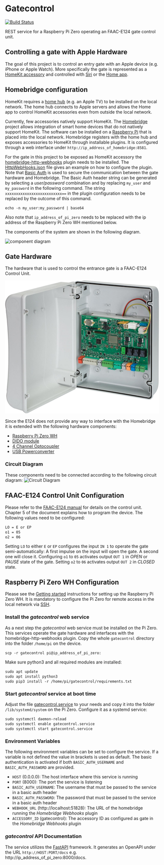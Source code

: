 # Gatecontrol

[![Build Status](https://github.com/owahlen/gatecontrol/actions/workflows/gatecontrol.yml/badge.svg?branch=main)](https://github.com/owahlen/gatecontrol/actions/workflows/gatecontrol.yml?query=branch%3Amain++)

REST service for a Raspberry Pi Zero operating an FAAC-E124 gate control unit.

## Controlling a gate with Apple Hardware
The goal of this project is to control an entry gate with an Apple device (e.g. iPhone or Apple Watch).
More specifically the gate is represented as a [HomeKit accessory](https://www.apple.com/ios/home)
and controlled with [Siri](https://www.apple.com/siri) or the
[Home app](https://apps.apple.com/de/app/home/id1110145103).

## Homebridge configuration
HomeKit requires a [home hub](https://support.apple.com/en-gb/HT207057) (e.g. an Apple TV)
to be installed on the local network.
The home hub connects to Apple servers and allows the Home app to control HomeKit accessories even
from outside the local network.

Currently, few accessories natively support HomeKit.
The [Homebridge](https://homebridge.io) project allows integration of smart home devices
that do not natively support HomeKit. The software can be installed on a
[Raspberry Pi](https://www.raspberrypi.org/products/raspberry-pi-4-model-b)
that is placed into the local network.
Homebridge registers with the home hub and exposes accessories to HomeKit through installable plugins.
It is configured through a web interface under `http://ip_address_of_homebridge:8581`.

For the gate in this project to be exposed as HomeKit accessory the
[homebridge-http-webhooks](https://github.com/benzman81/homebridge-http-webhooks) plugin
needs to be installed. The
[HttpWebHooks.json](documentation/HttpWebHooks.json) file
gives an example on how to configure the plugin.
Note that [Basic Auth](https://en.wikipedia.org/wiki/Basic_access_authentication) is used to secure the communication
between the gate hardware and Homebridge. The Basic Auth header string can be generated by
selecting a _user/password_ combination and by replacing `my_user` and `my_password` in the following command.
The string `xxxxxxxxxxxxxxxxxxxxxxxxxx==` in the plugin configuration needs to be replaced
by the outcome of this command.
```
echo -n my_user:my_password | base64
```
Also note that `ip_address_of_pi_zero` needs to be replaced with the ip address
of the Raspberry Pi Zero WH mentioned below.

The components of the system are shown in the following diagram.

![component diagram](http://www.plantuml.com/plantuml/proxy?cache=no&src=https://raw.github.com/owahlen/gatecontrol/main/documentation/architecture.puml)

## Gate Hardware
The hardware that is used to control the entrance gate is a FAAC-E124 Control Unit.

![FAAC-E124 Control Unit](documentation/e124.png)

Since the E124 does not provide any way to interface with the Homebridge it is extended with the following
hardware components:
* [Raspberry Pi Zero WH](https://www.amazon.de/Raspberry-Pi-Zero-WH/dp/B07BHMRTTY)
* [DIDO module](https://www.amazon.de/Modul-Digital-Output-Module-Raspberry/dp/B07KZQCS38)
* [4 Channel Optocoupler](https://www.amazon.de/gp/product/B07Y8LFJBT)
* [USB Powerconverter](https://www.amazon.de/gp/product/B07XT8V97Y)

### Circuit Diagram
These components need to be connected according to the following circuit diagram:
![Circuit Diagram](documentation/circuit-diagram.png)

## FAAC-E124 Control Unit Configuration
Please refer to the [FAAC-E124 manual](http://www.faac.co.uk/productfiles/245_Manual_rad0ADBE.pdf)
for details on the control unit. Chapter 5 of the document explains how to program the device.
The following values need to be configured:
```
LO = E or EP
o1 = 05
o2 = 06
```

Setting `LO` to either `E` or `EP` configures the input `IN 1` to operate the gate semi-automatically:
A first impulse on the input will open the gate. A second one will close it.
Configuring `o1` to `05` activates output `OUT 1` in _OPEN_ or _PAUSE_ state of the gate.
Setting `o2` to `06` activates output `OUT 2` in _CLOSED_ state.

## Raspberry Pi Zero WH Configuration
Please see the [Getting started](https://www.raspberrypi.org/products/raspberry-pi-zero-w)
instructions for setting up the Raspberry Pi Zero WH.
It is mandatory to configure the Pi Zero for remote access in the local network via
[SSH](https://www.raspberrypi.org/documentation/computers/remote-access.html).

### Install the _gatecontrol_ web service
As a next step the _gatecontrol_ web service must be installed on the Pi Zero.
This services operate the gate hardware and interfaces with the homebridge-http-webhooks plugin.
Copy the whole `gatecontrol` directory into the folder `/home/pi` on the device.
```
scp -r gatecontrol pi@ip_address_of_pi_zero:
```

Make sure python3 and all required modules are installed:
```
sudo apt update
sudo apt install python3
sudo pip3 install -r /home/pi/gatecontrol/requirements.txt
```

### Start _gatecontrol_ service at boot time
Adjust the file [gatecontrol.service](documentation/gatecontrol.service)
to your needs and copy it into the folder `/lib/systemd/system` on the Pi Zero.
Configure it as a systemd service:
```
sudo systemctl daemon-reload
sudo systemctl enable gatecontrol.service
sudo systemctl start gatecontrol.service
```

### Environment Variables
The following environment variables can be set to configure the service.
If a variable is not defined the value in brackets is used as default.
The basic authentication is activated if both `BASIC_AUTH_USERNAME` and `BASIC_AUTH_PASSWORD` are provided.

* `HOST` (0.0.0.0): The host interface where this service is running
* `PORT` (8000): The port the service is listening
* `BASIC_AUTH_USERNAME`: The username that must be passed to the service in a basic auth header
* `BASIC_AUTH_PASSWORD`: The password that must be passed to the service in a basic auth header
* `WEBHOOK_URL` (http://localhost:51828): The URL of the homebridge running the _Homebridge Webhooks_ plugin
* `ACCESSORY_ID` (gatecontrol): The accessory ID as configured as gate in the _Homebridge Webhooks_ plugin

### _gatecontrol_ API Documentation
The service utilizes the [FastAPI](https://fastapi.tiangolo.com/) framework.
It generates an OpenAPI under the URL `http://HOST:PORT/docs` e.g. http://ip_address_of_pi_zero:8000/docs.
